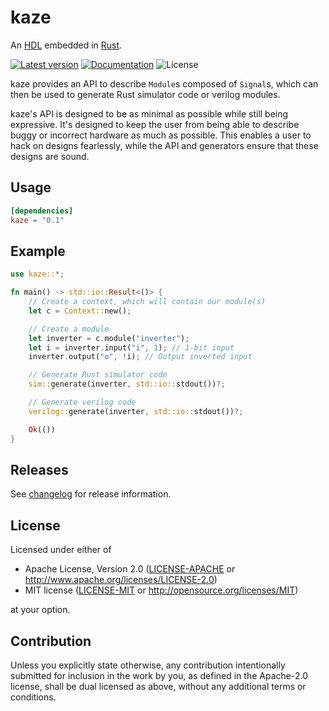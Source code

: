 # kaze

An [HDL](https://en.wikipedia.org/wiki/Hardware_description_language) embedded in [Rust](https://www.rust-lang.org/).

[![Latest version](https://img.shields.io/crates/v/kaze)](https://crates.io/crates/kaze)
[![Documentation](https://docs.rs/kaze/badge.svg)](https://docs.rs/kaze)
![License](https://img.shields.io/crates/l/kaze)

kaze provides an API to describe `Module`s composed of `Signal`s, which can then be used to generate Rust simulator code or verilog modules.

kaze's API is designed to be as minimal as possible while still being expressive.
It's designed to keep the user from being able to describe buggy or incorrect hardware as much as possible.
This enables a user to hack on designs fearlessly, while the API and generators ensure that these designs are sound.

## Usage

```toml
[dependencies]
kaze = "0.1"
```

## Example

```rust
use kaze::*;

fn main() -> std::io::Result<()> {
    // Create a context, which will contain our module(s)
    let c = Context::new();

    // Create a module
    let inverter = c.module("inverter");
    let i = inverter.input("i", 1); // 1-bit input
    inverter.output("o", !i); // Output inverted input

    // Generate Rust simulator code
    sim::generate(inverter, std::io::stdout())?;

    // Generate verilog code
    verilog::generate(inverter, std::io::stdout())?;

    Ok(())
}
```

## Releases

See [changelog](https://github.com/yupferris/kaze/blob/master/CHANGELOG.md) for release information.

## License

Licensed under either of

 * Apache License, Version 2.0
   ([LICENSE-APACHE](LICENSE-APACHE) or http://www.apache.org/licenses/LICENSE-2.0)
 * MIT license
   ([LICENSE-MIT](LICENSE-MIT) or http://opensource.org/licenses/MIT)

at your option.

## Contribution

Unless you explicitly state otherwise, any contribution intentionally submitted
for inclusion in the work by you, as defined in the Apache-2.0 license, shall be
dual licensed as above, without any additional terms or conditions.
